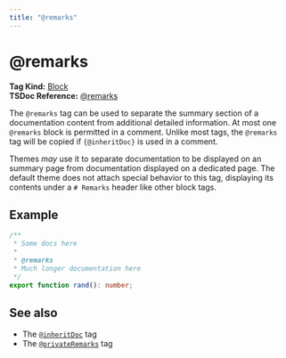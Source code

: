 ```yaml
---
title: "@remarks"
---
```


# @remarks

**Tag Kind:** [Block](../tags.md#Block-Tags) <br>
**TSDoc Reference:** [@remarks](https://tsdoc.org/pages/tags/remarks/)

The `@remarks` tag can be used to separate the summary section of a documentation content from
additional detailed information. At most one `@remarks` block is permitted in a comment. Unlike
most tags, the `@remarks` tag will be copied if `{@inheritDoc}` is used in a comment.

Themes _may_ use it to separate documentation to be displayed on an summary page from documentation
displayed on a dedicated page. The default theme does not attach special behavior to this tag,
displaying its contents under a `# Remarks` header like other block tags.

## Example

```ts
/**
 * Some docs here
 *
 * @remarks
 * Much longer documentation here
 */
export function rand(): number;
```

## See also

-   The [`@inheritDoc`](inheritDoc.md) tag
-   The [`@privateRemarks`](privateRemarks.md) tag
